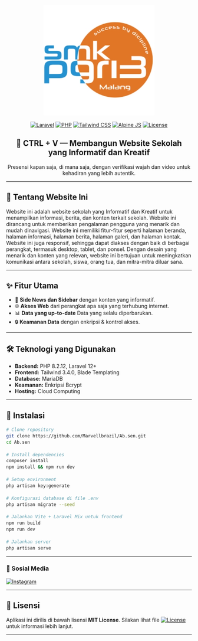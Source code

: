 <!--<p align="center">
  <img src="assets/banner.png" alt="Ab.sen Banner">
</p>-->

<p align="center">
  <a href="#" target="_blank">
    <img src="public/assets/skariga(300x300).jpg" width="300" alt="Logo SMK PGRI 3 MALANG">
  </a>
</p>

<p align="center">
  <a href="https://laravel.com/"><img src="https://img.shields.io/badge/Laravel-12.21.0-red?logo=laravel" alt="Laravel"></a>
  <a href="https://www.php.net/"><img src="https://img.shields.io/badge/PHP-8.2.12-blue?logo=php" alt="PHP"></a>
  <a href="https://tailwindcss.com/"><img src="https://img.shields.io/badge/Tailwind%20CSS-3.4.0-blue?logo=tailwindcss&logoColor=blue" alt="Tailwind CSS"></a>
  <a href="https://alpinejs.dev/"><img src="https://img.shields.io/badge/Alpine" alt="Alpine JS"></a>
  <a href="LICENSE"><img src="https://img.shields.io/badge/License-MIT-green" alt="License"></a>
</p>

<h2 align="center">📌 CTRL + V — Membangun Website Sekolah yang Informatif dan Kreatif</h2>

<p align="center">
  Presensi kapan saja, di mana saja, dengan verifikasi wajah dan video untuk kehadiran yang lebih autentik.
</p>

---

## 📖 Tentang Website Ini

Website ini adalah website sekolah yang Informatif dan Kreatif untuk menampilkan informasi, berita, dan konten terkait sekolah. Website ini dirancang untuk memberikan pengalaman pengguna yang menarik dan mudah dinavigasi. Website ini memiliki fitur-fitur seperti halaman beranda, halaman informasi, halaman berita, halaman galeri, dan halaman kontak. Website ini juga responsif, sehingga dapat diakses dengan baik di berbagai perangkat, termasuk desktop, tablet, dan ponsel. Dengan desain yang menarik dan konten yang relevan, website ini bertujuan untuk meningkatkan komunikasi antara sekolah, siswa, orang tua, dan mitra-mitra diluar sana.

---

## ✨ Fitur Utama

- 📸 **Side News dan Sidebar** dengan konten yang informatif.  
- 🌐 **Akses Web** dari perangkat apa saja yang terhubung internet.  
- 📊 **Data yang up-to-date** Data yang selalu diperbarukan.  
- 🔒 **Keamanan Data** dengan enkripsi & kontrol akses.

---

## 🛠️ Teknologi yang Digunakan

- **Backend:** PHP 8.2.12, Laravel 12+
- **Frontend:** Tailwind 3.4.0, Blade Templating  
- **Database:** MariaDB  
- **Keamanan:** Enkripsi Bcrypt  
- **Hosting:** Cloud Computing  

---

## 🚀 Instalasi

```bash
# Clone repository
git clone https://github.com/Marvellbrazil/Ab.sen.git
cd Ab.sen

# Install dependencies
composer install
npm install && npm run dev

# Setup environment
php artisan key:generate

# Konfigurasi database di file .env
php artisan migrate --seed

# Jalankan Vite + Laravel Mix untuk frontend
npm run build
npm run dev

# Jalankan server
php artisan serve

```

---

### 📲 Sosial Media

<p align="left">
  <a href="https://www.instagram.com/skariga_official/" target="_blank">
    <img src="https://img.shields.io/badge/Instagram-Visit%20Profile-E4405F?logo=instagram&logoColor=white&labelColor=E4405F&color=808080&labelTextColor=white&colorText=E4405F" alt="Instagram">
  </a>
</p>

---

## 📄 Lisensi

Aplikasi ini dirilis di bawah lisensi **MIT License**. Silakan lihat file <a href="LICENSE"><img src="https://img.shields.io/badge/License-MIT-green" alt="License"></a> untuk informasi lebih lanjut.

---
